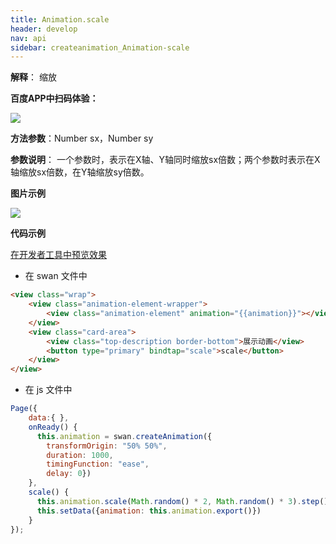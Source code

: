 ```yaml
---
title: Animation.scale
header: develop
nav: api
sidebar: createanimation_Animation-scale
---
```

 
 
**解释**： 缩放

**百度APP中扫码体验：**

<img src="https://b.bdstatic.com/miniapp/assets/images/doc_demo/scale.png"  class="demo-qrcode-image" />

**方法参数**：Number sx，Number sy

**参数说明**： 一个参数时，表示在X轴、Y轴同时缩放sx倍数；两个参数时表示在X轴缩放sx倍数，在Y轴缩放sy倍数。

**图片示例**

<div class="m-doc-custom-examples">
    <div class="m-doc-custom-examples-correct">
        <img src="https://b.bdstatic.com/miniapp/image/scale.gif">
    </div>
    <div class="m-doc-custom-examples-correct">
        <img src=" ">
    </div>
    <div class="m-doc-custom-examples-correct">
        <img src=" ">
    </div>     
</div>

**代码示例**


<a href="swanide://fragment/07bb885f4de5eb9cad29e066db3598bd1574216183265" title="在开发者工具中预览效果" target="_self">在开发者工具中预览效果</a>

* 在 swan 文件中

```html
<view class="wrap">
    <view class="animation-element-wrapper">
        <view class="animation-element" animation="{{animation}}"></view>
    </view>
    <view class="card-area">
        <view class="top-description border-bottom">展示动画</view>
        <button type="primary" bindtap="scale">scale</button>
    </view>
</view>
```
* 在 js 文件中

```js
Page({
    data:{ },
    onReady() {
      this.animation = swan.createAnimation({
        transformOrigin: "50% 50%",
        duration: 1000,
        timingFunction: "ease",
        delay: 0})
    },
    scale() {
      this.animation.scale(Math.random() * 2, Math.random() * 3).step()
      this.setData({animation: this.animation.export()})
    }
});
```
